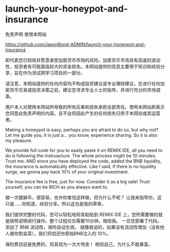 # launch-your-honeypot-and-insurance
免责声明
使用本网站

https://github.com/JasonBond-ADMIN/launch-your-honeypot-and-insurance

即代表您已知晓并愿意承受加密货币市场的风险。加密货币市场具有高度的波动性，投资者有可能面临较大的资金损失。本网站提供的信息主要用于知识和经验分享，旨在作为测试网学习项目的一部分。

请注意，本网站提供的任何内容均不构成投资建议或专业理财建议。在进行任何加密货币交易或投资决策之前，建议您寻求专业人士的指导，并进行充分的市场调查。

用户本人对使用本网站所导致的所有后果和损失承担全部责任。使用本网站即表示您同意此免责声明的内容，且不会将因此产生的任何损失归责于本网站或其运营者。

Making a honeypot is easy, perhaps you are afraid to do so, but why not?
Let me guide you, it is just a... you know, experience sharing. So it is also my pleasure.

We provide full code for you to easily paste it on REMIX IDE, all you need to do is following the instruacture. The whole process might be 10 minutes. Trust me.
AND since you have deployed the code, added the BNB liquidity, the insurance is automatically effective. 
Like I said, if there is no liquidity surge, we gonna pay back 10% of your original investment.

The insurance fee is free, just for now.
Consider it as a big sale!
Trust yourself, you can be RICH as you always want to.


做一次貔貅币，很容易，也许你害怕这样做，但为什么不呢？
让我来指导你，这只是……你知道，经验分享。所以这也是我的荣幸。

我们提供完整的代码，您可以轻松地将其粘贴到 REMIX IDE 上，您所需要做的就是按照说明进行操作。整个过程仅仅需要10分钟。相信我。
一旦您部署了代码，添加了 BNB 流动性，保险自动生效。 
就像我说的，如果没有流动性增加（没有他人被你割韭菜），我们将偿还你原始BNB注入的 10%。

保险费目前是免费的，将其视为一次大甩卖！
相信自己，为什么不能暴富。




